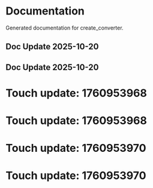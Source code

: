 # Documentation

Generated documentation for create_converter.

## Doc Update 2025-10-20

## Doc Update 2025-10-20

# Touch update: 1760953968

# Touch update: 1760953968

# Touch update: 1760953970

# Touch update: 1760953970
